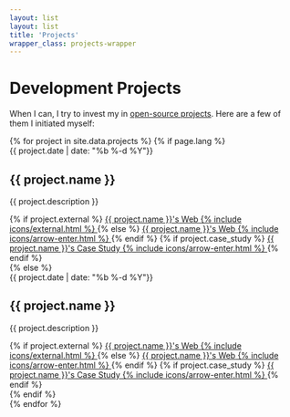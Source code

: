 ```yaml
---
layout: list
layout: list
title: 'Projects'
wrapper_class: projects-wrapper
---
```


<h1 class="main__title">Development Projects</h1>

<p class="main__text">When I can, I try to invest my in <a class="link link--special" href="{{ site.github }}">open-source projects</a>. Here are a few of them I initiated myself:</p>

<section class="articles-list">
    {% for project in site.data.projects %}
        {% if page.lang %}
            <article class="article" lang="{{ page.lang }}">
                <div class="article__item">
                    <time class="article__time" datetime="{{ project.date | date: '%F' }}">{{ project.date | date: "%b %-d %Y"}}</time>
                    <h2 class="article__subtitle">{{ project.name }}</h2>
                    <p class="article__description">{{ project.description }}</p>
                    <div class="article__links">
                        {% if project.external %}
                            <a class="btn btn--fill" href="{{ project.web }}" target="_blank" rel="noopener noreferrer" hreflang="{{ page.lang }}">
                                <span class="btn__text"><span class="u-visually-hidden">{{ project.name }}'s</span> Web</span>
                                {% include icons/external.html %}
                            </a>
                        {% else %}
                            <a class="btn btn--fill" href="{{ project.web }}" hreflang="{{ page.lang }}">
                                <span class="btn__text"><span class="u-visually-hidden">{{ project.name }}'s</span> Web</span>
                                {% include icons/arrow-enter.html %}
                            </a>
                        {% endif %}
                        {% if project.case_study %}
                            <a class="btn btn--fill" href="/projects/{{ project.case_study }}" hreflang="{{ page.lang }}">
                                <span class="btn__text"><span class="u-visually-hidden">{{ project.name }}'s</span> Case Study</span>
                                {% include icons/arrow-enter.html %}
                            </a>
                        {% endif %}
                    </div>
                </div>
        {% else %}
            <article class="article">
            <div class="article__item">
                    <time class="article__time" datetime="{{ project.date | date: '%F' }}">{{ project.date | date: "%b %-d %Y"}}</time>
                    <h2 class="article__subtitle">{{ project.name }}</h2>
                    <p class="article__description">{{ project.description }}</p>
                    <div class="article__links">
                        {% if project.external %}
                            <a class="btn btn--fill" href="{{ project.web }}" target="_blank" rel="noopener noreferrer">
                                <span class="btn__text"><span class="u-visually-hidden">{{ project.name }}'s</span> Web</span>
                                {% include icons/external.html %}
                            </a>
                        {% else %}
                            <a class="btn btn--fill" href="{{ project.web }}">
                                <span class="btn__text"><span class="u-visually-hidden">{{ project.name }}'s</span> Web</span>
                                {% include icons/arrow-enter.html %}
                            </a>
                        {% endif %}
                        {% if project.case_study %}
                            <a class="btn btn--fill" href="/projects/{{ project.case_study }}">
                                <span class="btn__text"><span class="u-visually-hidden">{{ project.name }}'s</span> Case Study</span>
                                {% include icons/arrow-enter.html %}
                            </a>
                        {% endif %}
                    </div>
                </div>
        {% endif %}
            </article>
    {% endfor %}
</section>
